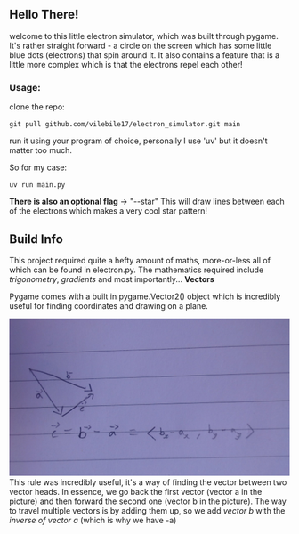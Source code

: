 ## Hello There!

welcome to this little electron simulator, which was built through pygame.
It's rather straight forward - a circle on the screen which has some little blue dots (electrons) that spin around it.
It also contains a feature that is a little more complex which is that the electrons repel each other!

### Usage:
clone the repo:
```
git pull github.com/vilebile17/electron_simulator.git main
```

run it using your program of choice, personally I use 'uv' but it doesn't matter too much.

So for my case:
```
uv run main.py
```

**There is also an optional flag** -> "--star"
This will draw lines between each of the electrons which makes a very cool star pattern!

## Build Info
This project required quite a hefty amount of maths, more-or-less all of which can be found in electron.py.
The mathematics required include *trigonometry*, *gradients* and most importantly...
**Vectors**

Pygame comes with a built in pygame.Vector2() object which is incredibly useful for finding coordinates and drawing on a plane.


![vector head-tail rule](assets/head-tail_rule.jpg)
This rule was incredibly useful, it's a way of finding the vector between two vector heads.
In essence, we go back the first vector (vector a in the picture) and then forward the second one (vector b in the picture).
The way to travel multiple vectors is by adding them up, so we add *vector b* with the *inverse of vector a* (which is why we have -a)
